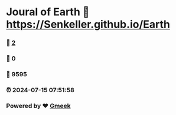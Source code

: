 # Joural of Earth :link: https://Senkeller.github.io/Earth 
### :page_facing_up: [2](https://Senkeller.github.io/Earth/tag.html) 
### :speech_balloon: 0 
### :hibiscus: 9595 
### :alarm_clock: 2024-07-15 07:51:58 
### Powered by :heart: [Gmeek](https://github.com/Meekdai/Gmeek)
